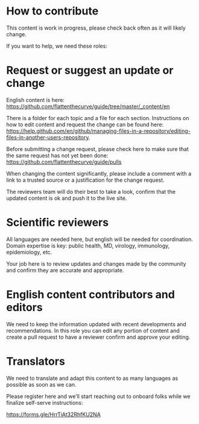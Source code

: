 # How to contribute
This content is work in progress, please check back often as it will likely change. 

If you want to help, we need these roles:

# Request or suggest an update or change

English content is here: https://github.com/flattenthecurve/guide/tree/master/_content/en

There is a folder for each topic and a file for each section. Instructions on how to edit content and request the change can be found here: https://help.github.com/en/github/managing-files-in-a-repository/editing-files-in-another-users-repository.

Before submitting a change request, please check here to make sure that the same request has not yet been done: https://github.com/flattenthecurve/guide/pulls

When changing the content significantly, please include a comment with a link to a trusted source or a justification for the change request.

The reviewers team will do their best to take a look, confirm that the updated content is ok and push it to the live site.

# Scientific reviewers
All languages are needed here, but english will be needed for coordination. Domain expertise is key: public health, MD, virology, immunology, epidemiology, etc. 

Your job here is to review updates and changes made by the community and confirm they are accurate and appropriate. 

# English content contributors and editors
We need to keep the information updated with recent developments and recommendations. In this role you can edit any portion of content and create a pull request to have a reviewer confirm and approve your editing. 

# Translators
We need to translate and adapt this content to as many languages as possible as soon as we can. 

Please register here and we’ll start reaching out to onboard folks while we finalize self-serve instructions:

https://forms.gle/HrrTiAt32RhfKU2NA
